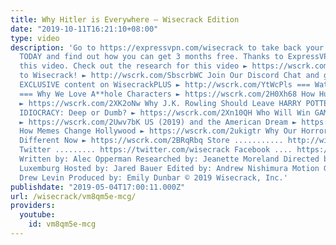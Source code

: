 ```yaml
---
title: Why Hitler is Everywhere – Wisecrack Edition
date: "2019-10-11T16:21:10+08:00"
type: video
description: 'Go to https://expressvpn.com/wisecrack to take back your Internet privacy
  TODAY and find out how you can get 3 months free. Thanks to ExpressVPN for sponsoring
  this video. Check out the research for this video ► https://wscrk.com/2Vp2UnF Subscribe
  to Wisecrack! ► http://wscrk.com/SbscrbWC Join Our Discord Chat and get access to
  EXCLUSIVE content on WisecrackPLUS ► http://wscrk.com/YtWcPls === Watch More Episodes!
  === Why We Love A**hole Characters ► https://wscrk.com/2H0Xh68 How Humanity Ends
  ► https://wscrk.com/2XK2oNw Why J.K. Rowling Should Leave HARRY POTTER Alone ► https://wscrk.com/2VqPQxg
  IDIOCRACY: Deep or Dumb? ► https://wscrk.com/2Xn10QH Who Will Win GAME OF THRONES
  ► https://wscrk.com/2Uwv7bK US (2019) and the American Dream ► https://wscrk.com/2HWhOtC
  How Memes Change Hollywood ► https://wscrk.com/2ukigtr Why Our Horror Movies Are
  Different Now ► https://wscrk.com/2BRqRbq Store ........... http://wisecrackstore.com
  Twitter ......... https://twitter.com/wisecrack Facebook .... https://facebook.com/wisecrackedu
  Written by: Alec Opperman Researched by: Jeanette Moreland Directed by: Michael
  Luxemburg Hosted by: Jared Bauer Edited by: Andrew Nishimura Motion Graphics by:
  Drew Levin Produced by: Emily Dunbar © 2019 Wisecrack, Inc.'
publishdate: "2019-05-04T17:00:11.000Z"
url: /wisecrack/vm8qm5e-mcg/
providers:
  youtube:
    id: vm8qm5e-mcg
---
```

